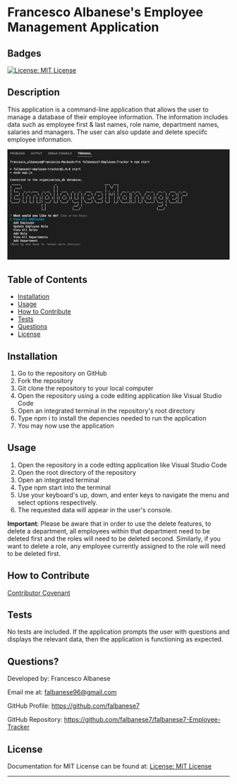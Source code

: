 # Francesco Albanese's Employee Management Application

## Badges

[![License: MIT License](https://img.shields.io/badge/license-MIT%20License-blue)](https://choosealicense.com/licenses/mit/)

## Description

This application is a command-line application that allows the user to manage a database of their employee information. The information includes data such as employee first & last names, role name, department names, salaries and managers. The user can also update and delete speciifc employee information.

![Application Main Menu](./images/Screen%20Shot%202022-06-14%20at%203.47.54%20PM.png)

## Table of Contents

- [Installation](#installation)
- [Usage](#usage)
- [How to Contribute](#how-to-contribute)
- [Tests](#tests)
- [Questions](#questions)
- [License](#license)

## Installation

1. Go to the repository on GitHub
2. Fork the repository
3. Git clone the repository to your local computer
4. Open the repository using a code editing application like Visual Studio Code
5. Open an integrated terminal in the repository's root directory
6. Type npm i to install the depencies needed to run the application
7. You may now use the application

## Usage

1. Open the repository in a code edting application like Visual Studio Code
2. Open the root directory of the repository
3. Open an integrated terminal
4. Type npm start into the terminal
5. Use your keyboard's up, down, and enter keys to navigate the menu and select options respectively.
6. The requested data will appear in the user's console.

**Important**: Please be aware that in order to use the delete features, to delete a department, all employees within that department need to be deleted first and the roles will need to be deleted second. Similarly, if you want to delete a role, any employee currently assigned to the role will need to be deleted first.

## How to Contribute

[Contributor Covenant](https://www.contributor-covenant.org/)

## Tests

No tests are included. If the application prompts the user with questions and displays the relevant data, then the application is functioning as expected.

## Questions?

Developed by: Francesco Albanese

Email me at: falbanese96@gmail.com

GitHub Profile: https://github.com/falbanese7

GitHub Repository: https://github.com/falbanese7/falbanese7-Employee-Tracker

## License

Documentation for MIT License can be found at:
[License: MIT License](https://choosealicense.com/licenses/mit/)

---
